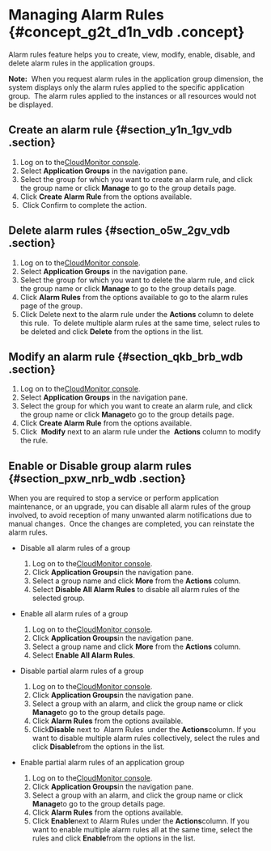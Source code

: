 # Managing Alarm Rules {#concept_g2t_d1n_vdb .concept}

Alarm rules feature helps you to create, view, modify, enable, disable, and delete alarm rules in the application groups.

**Note:**  When you request alarm rules in the application group dimension, the system displays only the alarm rules applied to the specific application group.  The alarm rules applied to the instances or all resources would not be displayed.

## Create an alarm rule {#section_y1n_1gv_vdb .section}

1.  Log on to the[CloudMonitor console](https://partners-intl.console.aliyun.com/#/cms).
2.  Select **Application Groups** in the navigation pane.
3.  Select the group for which you want to create an alarm rule, and click the group name or click **Manage** to go to the group details page.
4.  Click **Create Alarm Rule** from the options available.
5.   Click Confirm to complete the action.

## Delete alarm rules {#section_o5w_2gv_vdb .section}

1.  Log on to the[CloudMonitor console](https://partners-intl.console.aliyun.com/#/cms).
2.  Select **Application Groups** in the navigation pane.
3.  Select the group for which you want to delete the alarm rule, and click the group name or click **Manage** to go to the group details page.
4.  Click **Alarm Rules** from the options available to go to the alarm rules page of the group.
5.  Click Delete next to the alarm rule under the **Actions** column to delete this rule.  To delete multiple alarm rules at the same time, select rules to be deleted and click **Delete** from the options in the list.

## Modify an alarm rule {#section_qkb_brb_wdb .section}

1.  Log on to the[CloudMonitor console](https://partners-intl.console.aliyun.com/#/cms).
2.  Select **Application Groups** in the navigation pane.
3.  Select the group for which you want to create an alarm rule, and click the group name or click **Manage**to go to the group details page.
4.  Click **Create Alarm Rule** from the options available.
5.  Click  **Modify** next to an alarm rule under the  **Actions** column to modify the rule.

## Enable or Disable group alarm rules {#section_pxw_nrb_wdb .section}

When you are required to stop a service or perform application maintenance, or an upgrade, you can disable all alarm rules of the group involved, to avoid reception of many unwanted alarm notifications due to manual changes.  Once the changes are completed, you can reinstate the alarm rules.

-   Disable all alarm rules of a group
    1.  Log on to the[CloudMonitor console](https://partners-intl.console.aliyun.com/#/cms).
    2.  Click **Application Groups**in the navigation pane.
    3.  Select a group name and click **More** from the **Actions** column.
    4.  Select **Disable All Alarm Rules** to disable all alarm rules of the selected group.

-   Enable all alarm rules of a group
    1.  Log on to the[CloudMonitor console](https://partners-intl.console.aliyun.com/#/cms).
    2.  Click **Application Groups**in the navigation pane.
    3.  Select a group name and click **More** from the **Actions** column.
    4.  Select **Enable All Alarm Rules**.
-   Disable partial alarm rules of a group
    1.  Log on to the[CloudMonitor console](https://partners-intl.console.aliyun.com/#/cms).
    2.  Click **Application Groups**in the navigation pane.
    3.  Select a group with an alarm, and click the group name or click **Manage**to go to the group details page.
    4.  Click **Alarm Rules** from the options available.
    5.  Click**Disable** next to  Alarm Rules  under the **Actions**column. If you want to disable multiple alarm rules collectively, select the rules and click **Disable**from the options in the list.
-   Enable partial alarm rules of an application group
    1.  Log on to the[CloudMonitor console](https://partners-intl.console.aliyun.com/#/cms).
    2.  Click **Application Groups**in the navigation pane.
    3.  Select a group with an alarm, and click the group name or click **Manage**to go to the group details page.
    4.  Click **Alarm Rules** from the options available.
    5.  Click **Enable**next to Alarm Rules under the **Actions**column. If you want to enable multiple alarm rules all at the same time, select the rules and click **Enable**from the options in the list.

